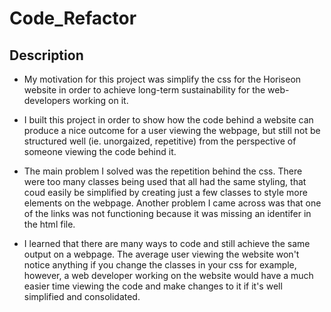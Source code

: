 # Code_Refactor

## Description

- My  motivation for this project was simplify the css for the Horiseon website in order to achieve long-term sustainability for the web-developers working on it.


- I built this project in order to show how the code behind a website can produce a nice outcome for a user viewing the webpage, but still not be structured well (ie. unorgaized, repetitive) from the perspective of someone viewing the code behind it.


- The main problem I solved was the repetition behind the css. There were too many classes being used that all had the same styling, that coud easily be simplified by creating just a few classes to style more elements on the webpage. Another problem I came across was that one of the links was not functioning because it was missing an identifer in the html file. 


- I learned that there are many ways to code and still achieve the same output on a webpage. The average user viewing the website won't notice anything if you change the classes in your css for example, however, a web developer working on the website would have a much easier time viewing the code and make changes to it if it's well simplified and consolidated. 

